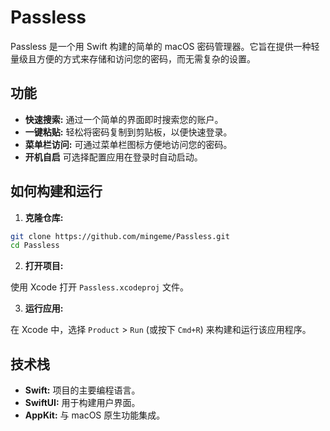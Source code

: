# Passless

Passless 是一个用 Swift 构建的简单的 macOS 密码管理器。它旨在提供一种轻量级且方便的方式来存储和访问您的密码，而无需复杂的设置。

## 功能

- **快速搜索:** 通过一个简单的界面即时搜索您的账户。
- **一键粘贴:** 轻松将密码复制到剪贴板，以便快速登录。
- **菜单栏访问:** 可通过菜单栏图标方便地访问您的密码。
- **开机自启** 可选择配置应用在登录时自动启动。

## 如何构建和运行

1.  **克隆仓库:**

```bash
git clone https://github.com/mingeme/Passless.git
cd Passless
```

2.  **打开项目:**

使用 Xcode 打开 `Passless.xcodeproj` 文件。

3.  **运行应用:**

在 Xcode 中，选择 `Product` > `Run` (或按下 `Cmd+R`) 来构建和运行该应用程序。

## 技术栈

- **Swift:** 项目的主要编程语言。
- **SwiftUI:** 用于构建用户界面。
- **AppKit:** 与 macOS 原生功能集成。

